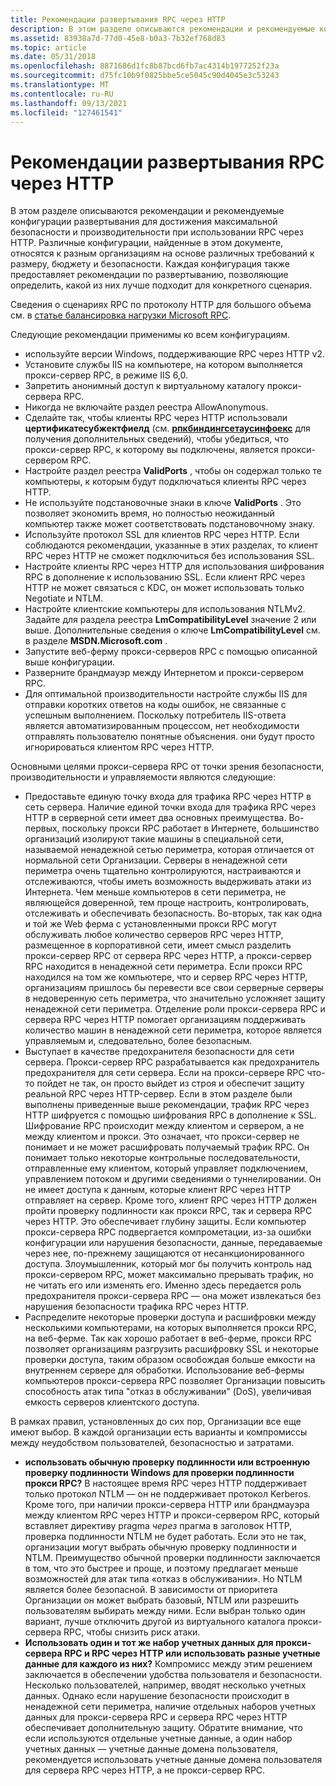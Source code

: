 ```yaml
---
title: Рекомендации развертывания RPC через HTTP
description: В этом разделе описываются рекомендации и рекомендуемые конфигурации развертывания для достижения максимальной безопасности и производительности при использовании RPC через HTTP.
ms.assetid: 83938a7d-77d0-45e8-b0a3-7b32ef768d83
ms.topic: article
ms.date: 05/31/2018
ms.openlocfilehash: 8871686d1fc8b87bcd6fb7ac4314b1977252f23a
ms.sourcegitcommit: d75fc10b9f0825bbe5ce5045c90d4045e3c53243
ms.translationtype: MT
ms.contentlocale: ru-RU
ms.lasthandoff: 09/13/2021
ms.locfileid: "127461541"
---
```

# <a name="rpc-over-http-deployment-recommendations"></a>Рекомендации развертывания RPC через HTTP

В этом разделе описываются рекомендации и рекомендуемые конфигурации развертывания для достижения максимальной безопасности и производительности при использовании RPC через HTTP. Различные конфигурации, найденные в этом документе, относятся к разным организациям на основе различных требований к размеру, бюджету и безопасности. Каждая конфигурация также предоставляет рекомендации по развертыванию, позволяющие определить, какой из них лучше подходит для конкретного сценария.

Сведения о сценариях RPC по протоколу HTTP для большого объема см. в [статье балансировка нагрузки Microsoft RPC](rpc-load-balancing.md).

Следующие рекомендации применимы ко всем конфигурациям.

-   используйте версии Windows, поддерживающие RPC через HTTP v2.
-   Установите службы IIS на компьютере, на котором выполняется прокси-сервер RPC, в режиме IIS 6,0.
-   Запретить анонимный доступ к виртуальному каталогу прокси-сервера RPC.
-   Никогда не включайте раздел реестра AllowAnonymous.
-   Сделайте так, чтобы клиенты RPC через HTTP использовали **цертификатесубжектфиелд** (см. [**рпкбиндингсетаусинфоекс**](/windows/desktop/api/Rpcdce/nf-rpcdce-rpcbindingsetauthinfoexa) для получения дополнительных сведений), чтобы убедиться, что прокси-сервер RPC, к которому вы подключены, является прокси-сервером RPC.
-   Настройте раздел реестра **ValidPorts** , чтобы он содержал только те компьютеры, к которым будут подключаться клиенты RPC через HTTP.
-   Не используйте подстановочные знаки в ключе **ValidPorts** . Это позволяет экономить время, но полностью неожиданный компьютер также может соответствовать подстановочному знаку.
-   Используйте протокол SSL для клиентов RPC через HTTP. Если соблюдаются рекомендации, указанные в этих разделах, то клиент RPC через HTTP не сможет подключиться без использования SSL.
-   Настройте клиенты RPC через HTTP для использования шифрования RPC в дополнение к использованию SSL. Если клиент RPC через HTTP не может связаться с KDC, он может использовать только Negotiate и NTLM.
-   Настройте клиентские компьютеры для использования NTLMv2. Задайте для раздела реестра **LmCompatibilityLevel** значение 2 или выше. Дополнительные сведения о ключе **LmCompatibilityLevel** см. в разделе **MSDN.Microsoft.com** .
-   Запустите веб-ферму прокси-серверов RPC с помощью описанной выше конфигурации.
-   Разверните брандмауэр между Интернетом и прокси-сервером RPC.
-   Для оптимальной производительности настройте службы IIS для отправки коротких ответов на коды ошибок, не связанные с успешным выполнением. Поскольку потребитель IIS-ответа является автоматизированным процессом, нет необходимости отправлять пользователю понятные объяснения. они будут просто игнорироваться клиентом RPC через HTTP.

Основными целями прокси-сервера RPC от точки зрения безопасности, производительности и управляемости являются следующие:

-   Предоставьте единую точку входа для трафика RPC через HTTP в сеть сервера. Наличие единой точки входа для трафика RPC через HTTP в серверной сети имеет два основных преимущества. Во-первых, поскольку прокси RPC работает в Интернете, большинство организаций изолируют такие машины в специальной сети, называемой ненадежной сетью периметра, которая отличается от нормальной сети Организации. Серверы в ненадежной сети периметра очень тщательно контролируются, настраиваются и отслеживаются, чтобы иметь возможность выдерживать атаки из Интернета. Чем меньше компьютеров в сети периметра, не являющейся доверенной, тем проще настроить, контролировать, отслеживать и обеспечивать безопасность. Во-вторых, так как одна и той же Web ферма с установленными прокси RPC могут обслуживать любое количество серверов RPC через HTTP, размещенное в корпоративной сети, имеет смысл разделить прокси-сервер RPC от сервера RPC через HTTP, а прокси-сервер RPC находится в ненадежной сети периметра. Если прокси RPC находился на том же компьютере, что и сервер RPC через HTTP, организациям пришлось бы перевести все свои серверные серверы в недоверенную сеть периметра, что значительно усложняет защиту ненадежной сети периметра. Отделение роли прокси-сервера RPC и сервера RPC через HTTP помогает организациям поддерживать количество машин в ненадежной сети периметра, которое является управляемым и, следовательно, более безопасным.
-   Выступает в качестве предохранителя безопасности для сети сервера. Прокси-сервер RPC разрабатывается как предохранитель предохранителя для сети сервера. Если на прокси-сервере RPC что-то пойдет не так, он просто выйдет из строя и обеспечит защиту реальной RPC через HTTP-сервер. Если в этом разделе были выполнены приведенные выше рекомендации, трафик RPC через HTTP шифруется с помощью шифрования RPC в дополнение к SSL. Шифрование RPC происходит между клиентом и сервером, а не между клиентом и прокси. Это означает, что прокси-сервер не понимает и не может расшифровать получаемый трафик RPC. Он понимает только некоторые контрольные последовательности, отправленные ему клиентом, который управляет подключением, управлением потоком и другими сведениями о туннелировании. Он не имеет доступа к данным, которые клиент RPC через HTTP отправляет на сервер. Кроме того, клиент RPC через HTTP должен пройти проверку подлинности как прокси RPC, так и сервера RPC через HTTP. Это обеспечивает глубину защиты. Если компьютер прокси-сервера RPC подвергается компрометации, из-за ошибки конфигурации или нарушения безопасности, данные, передаваемые через нее, по-прежнему защищаются от несанкционированного доступа. Злоумышленник, который мог бы получить контроль над прокси-сервером RPC, может максимально прерывать трафик, но не читать его или изменять его. Именно здесь передается роль предохранителя прокси-сервера RPC — она может извлекаться без нарушения безопасности трафика RPC через HTTP.
-   Распределите некоторые проверки доступа и расшифровки между несколькими компьютерами, на которых выполняется прокси RPC, на веб-ферме. Так как хорошо работает в веб-ферме, прокси RPC позволяет организациям разгрузить расшифровку SSL и некоторые проверки доступа, таким образом освобождая больше емкости на внутреннем сервере для обработки. Использование веб-фермы компьютеров прокси-сервера RPC позволяет Организации повысить способность атак типа "отказ в обслуживании" (DoS), увеличивая емкость серверов клиентского доступа.

В рамках правил, установленных до сих пор, Организации все еще имеют выбор. В каждой организации есть варианты и компромиссы между неудобством пользователей, безопасностью и затратами.

-   **использовать обычную проверку подлинности или встроенную проверку подлинности Windows для проверки подлинности прокси RPC?** В настоящее время RPC через HTTP поддерживает только протокол NTLM — он не поддерживает протокол Kerberos. Кроме того, при наличии прокси-сервера HTTP или брандмауэра между клиентом RPC через HTTP и прокси-сервером RPC, который вставляет директиву pragma *через* прагма в заголовок HTTP, проверка подлинности NTLM не будет работать. Если это не так, организации могут выбрать обычную проверку подлинности и NTLM. Преимущество обычной проверки подлинности заключается в том, что это быстрее и проще, и поэтому предлагает меньше возможностей для атак типа «отказ в обслуживании». Но NTLM является более безопасной. В зависимости от приоритета Организации он может выбрать базовый, NTLM или разрешить пользователям выбирать между ними. Если выбран только один вариант, лучше отключить другой из виртуального каталога прокси-сервера RPC, чтобы снизить риск атаки.
-   **Использовать один и тот же набор учетных данных для прокси-сервера RPC и RPC через HTTP или использовать разные учетные данные для каждого из них?** Компромисс между этим решением заключается в обеспечении удобства пользователя и безопасности. Несколько пользователей, например, вводят несколько учетных данных. Однако если нарушение безопасности происходит в ненадежной сети периметра, наличие отдельных наборов учетных данных для прокси-сервера RPC и сервера RPC через HTTP обеспечивает дополнительную защиту. Обратите внимание, что если используются отдельные учетные данные, а один набор учетных данных — учетные данные домена пользователя, рекомендуется использовать учетные данные домена пользователя для сервера RPC через HTTP, а не прокси-сервер RPC.

 

 




